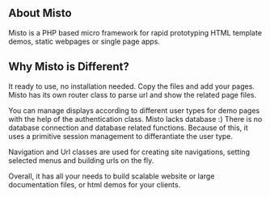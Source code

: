 About Misto
--------------------------------------------------------------------------------
Misto is a PHP based micro framework for rapid prototyping HTML template demos,
static webpages or single page apps.

Why Misto is Different?
--------------------------------------------------------------------------------
It ready to use, no installation needed. Copy the files and add your pages. Misto
has its own router class to parse url and show the related page files.

You can manage displays according to different user types for demo pages with the 
help of the authentication class. Misto lacks database :) There is no database 
connection and database related functions. Because of this, it uses a primitive 
session management to differantiate the user type.

Navigation and Url classes are used for creating site navigations, setting selected 
menus and building urls on the fly.

Overall, it has all your needs to build scalable website or large documentation
files, or html demos for your clients.